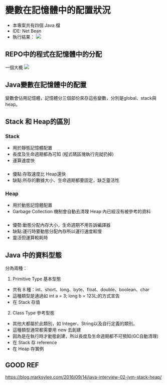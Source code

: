# 變數在記憶體中的配置狀況

- 本專案共有四個 Java 檔
- IDE: Net Bean
- 執行結果：
![](https://i.imgur.com/raKiUPj.png)

## REPO中的程式在記憶體中的分配
一個大概
![](https://i.imgur.com/32KfRvs.png)

## Java變數在記憶體中的配置
變數會佔用記憶體，記憶體分三個部份來存這些變數，分別是global、stack與heap。

## Stack 和 Heap的區別

### Stack 
- 用於靜態記憶體配置
- 長度及生命週期都為可知 (程式碼區塊執行完就扔掉)
- 運算速度快
### 
- 優點:存取速度比 Heap還快
- 缺點:所存的數據大小、生命週期都要固定，缺乏靈活性
### Heap 
- 用於動態記憶體配置
- Garbage Collection 機制會自動去清理 Heap 內已經沒有被參考的資料
### 
- 優勢:動態分配內存大小，生命週期不用告訴編譯器
- 缺點:運行時要動態分配內存所以運行速度較慢
- 靈活但運算較耗時
## Java 中的資料型態
分為兩種：

1. Primitive Type 基本型態
- 共有 8 種：int、short、long、byte、float、double、boolean、char
- 這種類型是通過如 int a = 3; long b = 123L;的方式宣告
- 在 Stack 存值

2. Class Type 參考型態
- 其他大都屬於此類別，如 Integer、String以及自行定義的類別。
- 這種類型通常都需要用 new 去創建
- 因為是在執行時才動態創建，所以長度及生命週期都不可預知(GC自動清理)
- 在 Stack 存 reference
- 在 Heap 存實例 

## GOOD REF
https://blog.marksylee.com/2016/09/14/java-interview-02-jvm-stack-heap/
